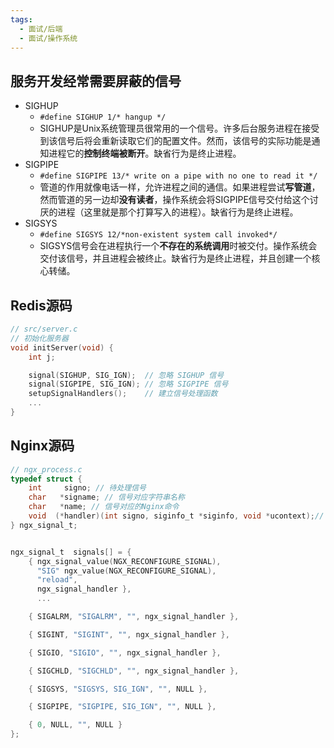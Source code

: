 ```yaml
---
tags:
  - 面试/后端
  - 面试/操作系统
---
```

## 服务开发经常需要屏蔽的信号
- SIGHUP
	- `#define SIGHUP 1/* hangup */`
	- SIGHUP是Unix系统管理员很常用的一个信号。许多后台服务进程在接受到该信号后将会重新读取它们的配置文件。然而，该信号的实际功能是通知进程它的**控制终端被断开**。缺省行为是终止进程。
- SIGPIPE
	- `#define SIGPIPE 13/* write on a pipe with no one to read it */`
	- 管道的作用就像电话一样，允许进程之间的通信。如果进程尝试**写管道**，然而管道的另一边却**没有读者**，操作系统会将SIGPIPE信号交付给这个讨厌的进程（这里就是那个打算写入的进程）。缺省行为是终止进程。
- SIGSYS
	- `#define SIGSYS 12/*non-existent system call invoked*/`
	- SIGSYS信号会在进程执行一个**不存在的系统调用**时被交付。操作系统会交付该信号，并且进程会被终止。缺省行为是终止进程，并且创建一个核心转储。

## Redis源码

```c
// src/server.c
// 初始化服务器
void initServer(void) {
    int j;

    signal(SIGHUP, SIG_IGN);  // 忽略 SIGHUP 信号
    signal(SIGPIPE, SIG_IGN); // 忽略 SIGPIPE 信号
    setupSignalHandlers();    // 建立信号处理函数
    ...
}
```

## Nginx源码

```c
// ngx_process.c
typedef struct {
    int     signo; // 待处理信号
    char   *signame; // 信号对应字符串名称
    char   *name; // 信号对应的Nginx命令
    void  (*handler)(int signo, siginfo_t *siginfo, void *ucontext);// 触发后回调函数
} ngx_signal_t;


ngx_signal_t  signals[] = {
    { ngx_signal_value(NGX_RECONFIGURE_SIGNAL),
      "SIG" ngx_value(NGX_RECONFIGURE_SIGNAL),
      "reload",
      ngx_signal_handler },
      ...

    { SIGALRM, "SIGALRM", "", ngx_signal_handler },

    { SIGINT, "SIGINT", "", ngx_signal_handler },

    { SIGIO, "SIGIO", "", ngx_signal_handler },

    { SIGCHLD, "SIGCHLD", "", ngx_signal_handler },

    { SIGSYS, "SIGSYS, SIG_IGN", "", NULL },

    { SIGPIPE, "SIGPIPE, SIG_IGN", "", NULL },

    { 0, NULL, "", NULL }
};

```